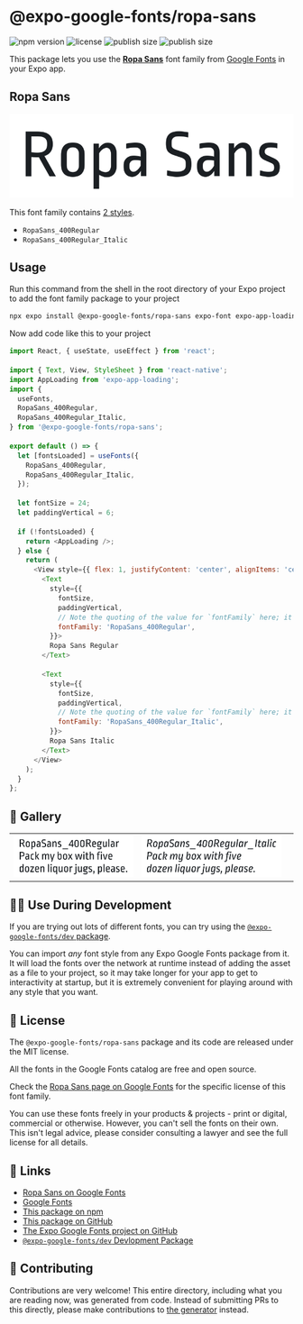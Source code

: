 # @expo-google-fonts/ropa-sans

![npm version](https://flat.badgen.net/npm/v/@expo-google-fonts/ropa-sans)
![license](https://flat.badgen.net/github/license/expo/google-fonts)
![publish size](https://flat.badgen.net/packagephobia/install/@expo-google-fonts/ropa-sans)
![publish size](https://flat.badgen.net/packagephobia/publish/@expo-google-fonts/ropa-sans)

This package lets you use the [**Ropa Sans**](https://fonts.google.com/specimen/Ropa+Sans) font family from [Google Fonts](https://fonts.google.com/) in your Expo app.

## Ropa Sans

![Ropa Sans](./font-family.png)

This font family contains [2 styles](#-gallery).

- `RopaSans_400Regular`
- `RopaSans_400Regular_Italic`

## Usage

Run this command from the shell in the root directory of your Expo project to add the font family package to your project
```sh
npx expo install @expo-google-fonts/ropa-sans expo-font expo-app-loading
```

Now add code like this to your project
```js
import React, { useState, useEffect } from 'react';

import { Text, View, StyleSheet } from 'react-native';
import AppLoading from 'expo-app-loading';
import {
  useFonts,
  RopaSans_400Regular,
  RopaSans_400Regular_Italic,
} from '@expo-google-fonts/ropa-sans';

export default () => {
  let [fontsLoaded] = useFonts({
    RopaSans_400Regular,
    RopaSans_400Regular_Italic,
  });

  let fontSize = 24;
  let paddingVertical = 6;

  if (!fontsLoaded) {
    return <AppLoading />;
  } else {
    return (
      <View style={{ flex: 1, justifyContent: 'center', alignItems: 'center' }}>
        <Text
          style={{
            fontSize,
            paddingVertical,
            // Note the quoting of the value for `fontFamily` here; it expects a string!
            fontFamily: 'RopaSans_400Regular',
          }}>
          Ropa Sans Regular
        </Text>

        <Text
          style={{
            fontSize,
            paddingVertical,
            // Note the quoting of the value for `fontFamily` here; it expects a string!
            fontFamily: 'RopaSans_400Regular_Italic',
          }}>
          Ropa Sans Italic
        </Text>
      </View>
    );
  }
};

```

## 🔡 Gallery


||||
|-|-|-|
|![RopaSans_400Regular](./RopaSans_400Regular.ttf.png)|![RopaSans_400Regular_Italic](./RopaSans_400Regular_Italic.ttf.png)|||


## 👩‍💻 Use During Development

If you are trying out lots of different fonts, you can try using the [`@expo-google-fonts/dev` package](https://github.com/expo/google-fonts/tree/master/font-packages/dev#readme).

You can import *any* font style from any Expo Google Fonts package from it. It will load the fonts
over the network at runtime instead of adding the asset as a file to your project, so it may take longer
for your app to get to interactivity at startup, but it is extremely convenient
for playing around with any style that you want.

## 📖 License

The `@expo-google-fonts/ropa-sans` package and its code are released under the MIT license.

All the fonts in the Google Fonts catalog are free and open source.

Check the [Ropa Sans page on Google Fonts](https://fonts.google.com/specimen/Ropa+Sans) for the specific license of this font family.

You can use these fonts freely in your products & projects - print or digital, commercial or otherwise. However, you can't sell the fonts on their own. This isn't legal advice, please consider consulting a lawyer and see the full license for all details.

## 🔗 Links

- [Ropa Sans on Google Fonts](https://fonts.google.com/specimen/Ropa+Sans)
- [Google Fonts](https://fonts.google.com/)
- [This package on npm](https://www.npmjs.com/package/@expo-google-fonts/ropa-sans)
- [This package on GitHub](https://github.com/expo/google-fonts/tree/master/font-packages/ropa-sans)
- [The Expo Google Fonts project on GitHub](https://github.com/expo/google-fonts)
- [`@expo-google-fonts/dev` Devlopment Package](https://github.com/expo/google-fonts/tree/master/font-packages/dev)

## 🤝 Contributing

Contributions are very welcome! This entire directory, including what you are reading now, was generated from code. Instead of submitting PRs to this directly, please make contributions to [the generator](https://github.com/expo/google-fonts/tree/master/packages/generator) instead.
